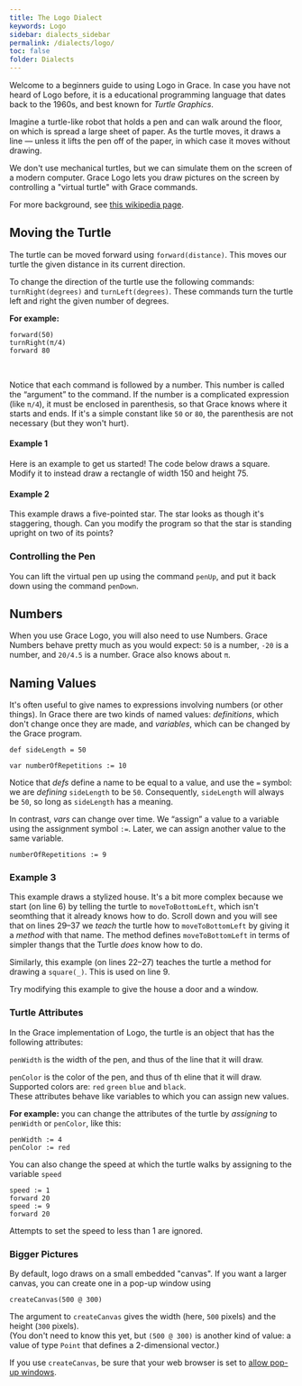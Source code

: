 ```yaml
---
title: The Logo Dialect
keywords: Logo
sidebar: dialects_sidebar 
permalink: /dialects/logo/ 
toc: false
folder: Dialects
---
```


Welcome to a beginners guide to using Logo in Grace. In case you have not heard of Logo before, it is a educational programming language that dates back to the 1960s, and best known for _Turtle Graphics_.

Imagine a turtle-like robot that holds a pen and can walk around the floor, on which is spread a large sheet of paper.  As the turtle moves, it draws a line — unless it lifts the pen off of the paper, in which case it moves without drawing.

We don't use mechanical turtles, but we can simulate them 
on the screen of a modern computer.  Grace Logo lets you
draw pictures on the screen by controlling a "virtual turtle" with Grace commands.

For more background, see [this wikipedia page][WikiTurtle1].

[WikiTurtle1]: https://en.wikipedia.org/wiki/Logo_(programming_language)


## Moving the Turtle

The turtle can be moved forward using `forward(distance)`. This moves our turtle the given distance in its current direction.

To change the direction of the turtle use the following commands: `turnRight(degrees)` and `turnLeft(degrees)`.
These commands turn the turtle
left and right the given number of degrees. 

**For example:**  

    forward(50)
    turnRight(π/4)
    forward 80

<br>

Notice that each command is followed by a number.  This number is called the “argument” to the command.  If the
number is a complicated expression (like `π/4`), it must be enclosed in parenthesis, so that Grace knows where it starts and ends.  If it's a simple constant like `50` or `80`, the parenthesis are not necessary (but they won't hurt).


#### Example 1
Here is an example to get us started! The code below draws a square. Modify it to instead draw a rectangle of width 150 and height 75.

<object id="example-1" data="{{site.editor}}?square" width="100%" height="550px"> </object>



#### Example 2

This example draws a five-pointed star.  The star looks as though it's staggering, though.  Can you modify the program so that the star is standing upright on two of its points? 

<object id="example-2" data="{{site.editor}}?5-star" width="100%" height="550px"> </object>


### Controlling the Pen

You can lift the virtual pen up using the command `penUp`, and put it back down using the command `penDown`.  

## Numbers

When you use Grace Logo, you will also need to use Numbers.  Grace Numbers behave pretty much as you would expect: `50` is a number, `-20` is a number, and `20/4.5` is a number. Grace also knows about `π`.

## Naming Values

It's often useful to give names to expressions involving numbers (or other things).  In Grace there are two kinds of named values: *definitions*, which don't change once they are made, and *variables*, which can be changed by the Grace program.

    def sideLength = 50

    var numberOfRepetitions := 10

Notice that *defs* define a name to be equal to a value, and use the `=` symbol: we are *defining* `sideLength` to be `50`.  Consequently, `sideLength` will always be `50`, so long as `sideLength` has a meaning.

In contrast, *vars* can change over time.  We “assign” a value to a variable using the assignment symbol `:=`.  Later, we can assign another value to the same variable.

    numberOfRepetitions := 9


### Example 3

This example draws a stylized house. It's a bit more complex because we start (on line 6) by telling the turtle to `moveToBottomLeft`, which isn't seomthing that it already knows how to do.  Scroll down and you will see that on lines 29–37 we *teach* the turtle how to `moveToBottomLeft` by giving it a _method_ with that name.
The method defines `moveToBottomLeft` in terms of simpler thangs that the Turtle *does* know how to do.

Similarly, this example (on lines 22–27) teaches the turtle a method for drawing a `square(_)`.   This is used on line 9.

Try modifying this example to give the house a door and a window. 

<object id="example-3" data="{{site.editor}}?house" width="100%" height="550px"> </object>


### Turtle Attributes

In the Grace implementation of Logo, the turtle is an object that has the following attributes:

`penWidth` is the width of the pen, and thus of the line that it will draw.

`penColor` is the color of the pen, and thus of th eline that it will draw.
Supported colors are: `red` `green` `blue` and `black`.  
These attributes behave like variables to which you can assign new values.  

**For example:** you can change the attributes of the turtle by *assigning* to `penWidth` or `penColor`, like this:

    penWidth := 4
    penColor := red
    
You can also change the speed at which the turtle walks by assigning to the variable `speed`

    speed := 1
    forward 20
    speed := 9
    forward 20

Attempts to set the speed to less than 1 are ignored.
  

### Bigger Pictures

By default, logo draws on a small embedded "canvas".  If you want a larger canvas, you can create one in a pop-up window using

    createCanvas(500 @ 300)

The argument to `createCanvas` gives the width (here, `500` pixels) and the height (`300` pixels).  
(You don't need to know this yet, but `(500 @ 300)` is another kind of value: a value of type `Point` that defines a 2-dimensional vector.) 

If you use `createCanvas`, be sure that your web browser is set to [allow pop-up windows](http://www.cengage.com/lms_docs/system_check/popupsfailed/popupsfailed_chrome.htm).

